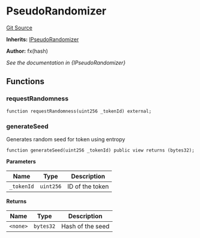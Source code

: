 # PseudoRandomizer
[Git Source](https://github.com/fxhash/fxhash-evm-contracts/blob/1ca8488246dda0c8af0201fe562392f87b349fa1/src/randomizers/PseudoRandomizer.sol)

**Inherits:**
[IPseudoRandomizer](/src/interfaces/IPseudoRandomizer.sol/interface.IPseudoRandomizer.md)

**Author:**
fx(hash)

*See the documentation in {IPseudoRandomizer}*


## Functions
### requestRandomness


```solidity
function requestRandomness(uint256 _tokenId) external;
```

### generateSeed

Generates random seed for token using entropy


```solidity
function generateSeed(uint256 _tokenId) public view returns (bytes32);
```
**Parameters**

|Name|Type|Description|
|----|----|-----------|
|`_tokenId`|`uint256`|ID of the token|

**Returns**

|Name|Type|Description|
|----|----|-----------|
|`<none>`|`bytes32`|Hash of the seed|


